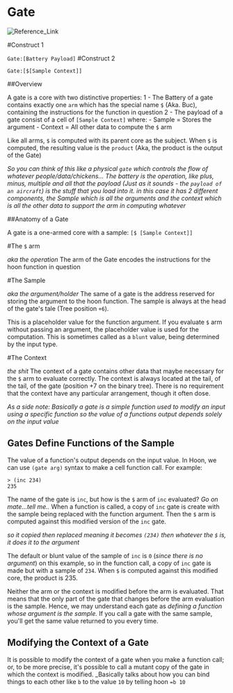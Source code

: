 
# Gate
![Reference_Link](https://urbit.org/docs/tutorials/hoon/gates/)

#Construct 1

`Gate:[Battery Payload]`
#Construct 2

`Gate:[$[Sample Context]]`

##Overview

A gate is a core with two distinctive properties:
    1 - The Battery of a gate contains exactly one `arm` which has the special name `$` (Aka. Buc), containing the instructions for the function in question
    2 - The payload of a gate consist of a cell of `[Sample Context]` where:
        - Sample = Stores the argument
        - Context = All other data to compute the `$` arm

Like all arms, `$` is computed with its parent core as the subject. When `$` is computed, the resulting value is the `product` (Aka, the product is the output of the Gate)

_So you can think of this like a physical `gate` which controls the flow of whatever people/data/chickens...
The battery is the operation, like plus, minus, multiple and all that
the payload (Just as it sounds - the `payload of an aircraft`) is the stuff that you load into it. in this case it has 2 different components, the Sample which is all the arguments and the context which is all the other data to support the arm in computing whatever_

##Anatomy of a Gate

A gate is a one-armed core with a sample: `[$ [Sample Context]]`

#The `$` arm

_aka the operation_
The arm of the Gate encodes the instructions for the hoon function in question

#The Sample

_aka the argument/holder_
The same of a gate is the address reserved for storing the argument to the hoon function. The sample is always at the head of the gate's tale (Tree position `+6`).

This is a placeholder value for the function argument. If you evaluate `$` arm without passing an argument, the placeholder value is used for the computation. This is sometimes called as a `blunt` value, being determined by the input type.

#The Context

_the shit_
The context of a gate contains other data that maybe necessary for the `$` arm to evaluate correctly.
The context is always located at the tail, of the tail, of the gate (position +7 on the binary tree). There is no requirement that the context have any particular arrangement, though it often dose.

_As a side note: Basically a gate is a simple function used to modify an input using a specific function so the value of a functions output depends solely on the input value_

## Gates Define Functions of the Sample

The value of a function's output depends on the input value.
In Hoon, we can use `(gate arg)` syntax to make a cell function call. For example:
```
> (inc 234)
235
```
The name of the gate is `inc`, but how is the `$` arm of `inc` evaluated? _Go on mate...tell me.._ When a function is called, a copy of `inc` gate is create with the sample being replaced with the function argument. Then the `$` arm is computed against this modified version of the `inc` gate.

_so it copied then replaced meaning it becomes `(234)` then whatever the `$` is, it does it to the argument_

The default or blunt value of the sample of `inc` is `0` (_since there is no argument_) on this example, so in the function call, a copy of `inc` gate is made but with a sample of `234`. When `$` is computed against this modified core, the product is 235.

Neither the arm or the context is modified before the arm is evaluated. That means that the only part of the gate that changes before the arm evaluation is the sample. Hence, we may understand each gate as *defining a function whose argument is the sample.* If you call a gate with the same sample, you'll get the same value returned to you every time.

## Modifying the Context of a Gate

It is possible to modify the context of a gate when you make a function call; or, to be more precise, it's possible to call a mutant copy of the gate in which the context is modified. _Basically talks about how you can bind things to each other like `b` to the value `10` by telling hoon `=b 10`
